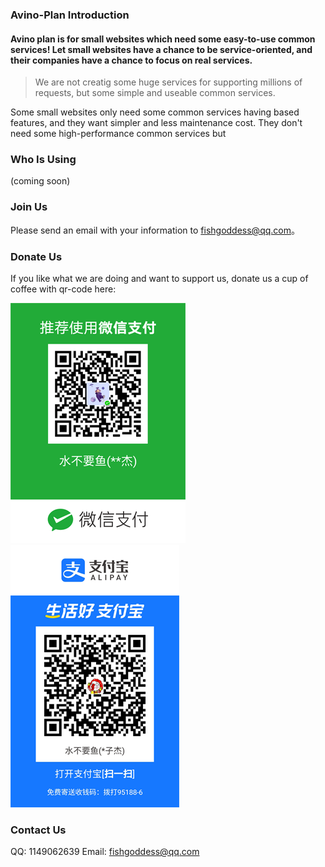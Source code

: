 ### Avino-Plan Introduction
#### Avino plan is for **small websites** which need some easy-to-use common services! Let small websites have a chance to be service-oriented, and their companies have a chance to focus on real services. 

> We are not creatig some huge services for supporting millions of requests, but some simple and useable common services.

Some small websites only need some common services having based features, and they want simpler and less maintenance cost.
They don't need some high-performance common services but 

### Who Is Using
(coming soon)

### Join Us
Please send an email with your information to fishgoddess@qq.com。

### Donate Us
If you like what we are doing and want to support us, donate us a cup of coffee with qr-code here:

![wechat-pay](./_icon/wechat-pay.png)
![ali-pay](./_icon/ali-pay.png)

### Contact Us
QQ: 1149062639
Email: fishgoddess@qq.com
